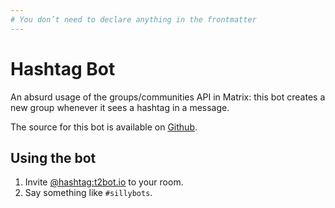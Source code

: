 ```yaml
---
# You don’t need to declare anything in the frontmatter
---
```


# Hashtag Bot

An absurd usage of the groups/communities API in Matrix: this bot creates a new group whenever it sees a
hashtag in a message.

The source for this bot is available on [Github](https://github.com/turt2live/matrix-hashtag-bot).


## Using the bot

1. Invite [@hashtag:t2bot.io](https://matrix.to/#/@hashtag:t2bot.io) to your room.
2. Say something like `#sillybots`.
